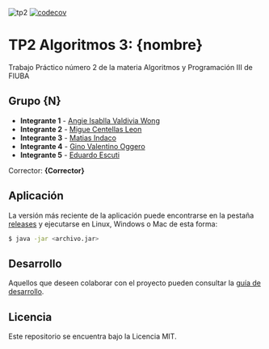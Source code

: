 ![tp2](https://github.com/GiaWong/Algo3_TP2_2C2022/actions/workflows/build.yml/badge.svg) [![codecov](https://codecov.io/gh/GiaWong/Algo3_TP2_2C2022/branch/master/graph/badge.svg)](https://codecov.io/gh/GiaWong/Algo3_TP2_2C2022)

# TP2 Algoritmos 3: {nombre} 

Trabajo Práctico número 2 de la materia Algoritmos y Programación III de FIUBA

## Grupo {N}

* **Integrante 1** - [Angie Isablla Valdivia Wong](https://github.com/GiaWong)
* **Integrante 2** - [Migue Centellas Leon](https://github.com/migueCentellasLeonFIUBA)
* **Integrante 3** - [Matias Indaco](https://github.com/matxcreed)
* **Integrante 4** - [Gino Valentino Oggero](https://github.com/ginooggero)
* **Integrante 5** - [Eduardo Escuti](https://github.com/eduardoescuti)

Corrector: **{Corrector}**

## Aplicación

La versión más reciente de la aplicación puede encontrarse en la pestaña [releases](https://github.com/GiaWong/Algo3_TP2_2C2022/releases/latest) y ejecutarse en Linux, Windows o Mac de esta forma:

```bash
$ java -jar <archivo.jar>
```

## Desarrollo

Aquellos que deseen colaborar con el proyecto pueden consultar la [guía de desarrollo](./docs/Desarrollo.md).

## Licencia

Este repositorio se encuentra bajo la Licencia MIT.
